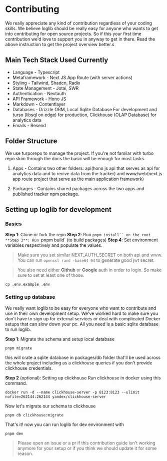 # Contributing

We really appreciate any kind of contribution regardless of your coding skills. We believe loglib should be really easy for anyone who wants to get into contributing for open source projects. So if this your first time contribution we'd love to support you in anyway to get in there. Read the above instruction to get the project overview better.s

## Main Tech Stack Used Currently

- Language - Typescript
- Metaframework - Next JS App Route (with server actions)
- Styling - Tailwind, Shadcn, Radix
- State Management - Jotai, SWR
- Authentication - Nextauth
- API Framework - Hono JS
- Markdown - Contentlayer
- Databases - Drizzle ORM, Local Sqlite Database For development and turso (libsql on edge) for production, Clickhouse (OLAP Database) for analytics data
- Emails - Resend

## Folder Structure

We use turporepo to manage the project. If you're not familar with turbo repo skim through the docs the basic will be enough for most tasks.

1. Apps - Contains two other folders: api(hono js api that serves as api for analytics data and to recive data from the tracker) and www/web(next js app route project that serve as the main application framework)

2. Packages - Contains shared packages across the two apps and published tracker npm package.

## Setting up loglib for development

### Basics

**Step 1**: Clone or fork the repo
**Step 2**: Run ` pnpm install`` on the root
**Step 3**: Run  `pnpm build` (to build packages)
**Step 4**: Set environment variables respectively and populate the values.

> Make sure you set similar NEXT_AUTH_SECRET on both api and www. You can run `openssl rand -base64 64` to generate good jwt secret.

> You also need either **Github** or **Google** auth in order to login. So make sure to set at least one of those.

```sh-session
cp .env.example .env
```

### Setting up database

We really want loglib to be easy for everyone who want to contribute and use in their own development setup. We've worked hard to make sure you don't have to sign up for external services or deal with complicated Docker setups that can slow down your pc. All you need is a basic sqlite database to run loglib.

**Step 1**: Migrate the schema and setup local database

```sh-session
pnpm migrate
```

this will crate a sqlite database in packages/db folder that'll be used across the whole project including as a clickhouse queries if you don't provide clickhouse credentials.

**Step 2** (optional): Setting up clickhouse
Run clickhouse in docker using this command.

```sh-session
docker run -d --name clickhouse-server -p 8123:8123 --ulimit nofile=262144:262144 yandex/clickhouse-server
```

Now let's migrate our schema to clickhouse

```sh-session
pnpm db clickhouse:migrate
```

That's it! now you can run loglib for dev environment with

```
pnpm dev
```

> Please open an issue or a pr if this contribution guide isn't working anymore for your setup or if you think we should update it for some reason.
